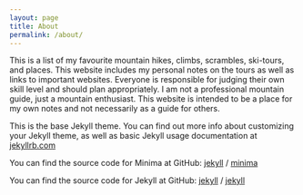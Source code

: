 ```yaml
---
layout: page
title: About
permalink: /about/
---
```

This is a list of my favourite mountain hikes, climbs, scrambles, ski-tours, and places. This website includes my personal notes on the tours as well as links to important websites. Everyone is responsible for judging their own skill level and should plan appropriately. I am not a professional mountain guide, just a mountain enthusiast. This website is intended to be a place for my own notes and not necessarily as a guide for others.





This is the base Jekyll theme. You can find out more info about customizing your Jekyll theme, as well as basic Jekyll usage documentation at [jekyllrb.com](https://jekyllrb.com/)

You can find the source code for Minima at GitHub:
[jekyll][jekyll-organization] /
[minima](https://github.com/jekyll/minima)

You can find the source code for Jekyll at GitHub:
[jekyll][jekyll-organization] /
[jekyll](https://github.com/jekyll/jekyll)


[jekyll-organization]: https://github.com/jekyll
